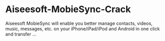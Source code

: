 # Aiseesoft-MobieSync-Crack
Aiseesoft MobieSync will enable you better manage contacts, videos, music, messages, etc. on your iPhone/iPad/iPod and Android in one click and transfer ...
